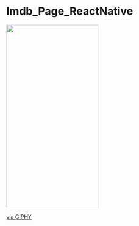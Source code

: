 # Imdb_Page_ReactNative
<img src="https://giphy.com/embed/8cp2Cyo5tHGWh5DFFL" width="241" height="480" frameBorder="0" class="giphy-embed" allowFullScreen></iframe><p><a href="https://giphy.com/gifs/8cp2Cyo5tHGWh5DFFL">via GIPHY</a></p>
